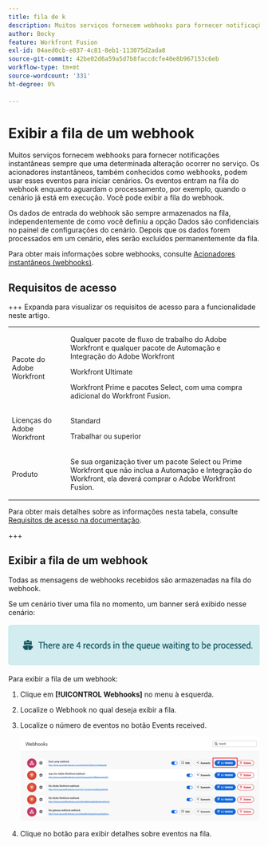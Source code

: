 ```yaml
---
title: fila de k
description: Muitos serviços fornecem webhooks para fornecer notificações instantâneas sempre que uma determinada alteração ocorrer no serviço. Os acionadores instantâneos, também conhecidos como webhooks, podem usar esses eventos para iniciar cenários. Os eventos entram na fila do webhook enquanto aguardam o processamento, por exemplo, quando o cenário já está em execução. Você pode exibir a fila do webhook.
author: Becky
feature: Workfront Fusion
exl-id: 04aed0cb-e837-4c81-8eb1-113075d2ada8
source-git-commit: 42be02d6a59a5d7b8faccdcfe40e8b967153c6eb
workflow-type: tm+mt
source-wordcount: '331'
ht-degree: 0%

---
```


# Exibir a fila de um webhook

Muitos serviços fornecem webhooks para fornecer notificações instantâneas sempre que uma determinada alteração ocorrer no serviço. Os acionadores instantâneos, também conhecidos como webhooks, podem usar esses eventos para iniciar cenários. Os eventos entram na fila do webhook enquanto aguardam o processamento, por exemplo, quando o cenário já está em execução. Você pode exibir a fila do webhook.

Os dados de entrada do webhook são sempre armazenados na fila, independentemente de como você definiu a opção Dados são confidenciais no painel de configurações do cenário. Depois que os dados forem processados em um cenário, eles serão excluídos permanentemente da fila.

Para obter mais informações sobre webhooks, consulte [Acionadores instantâneos (webhooks)](/help/workfront-fusion/references/modules/webhooks-reference.md).

## Requisitos de acesso

+++ Expanda para visualizar os requisitos de acesso para a funcionalidade neste artigo.

<table style="table-layout:auto">
 <col> 
 <col> 
 <tbody> 
  <tr> 
   <td role="rowheader">Pacote do Adobe Workfront</td> 
   <td> <p>Qualquer pacote de fluxo de trabalho do Adobe Workfront e qualquer pacote de Automação e Integração do Adobe Workfront</p><p>Workfront Ultimate</p><p>Workfront Prime e pacotes Select, com uma compra adicional do Workfront Fusion.</p> </td> 
  </tr> 
  <tr data-mc-conditions=""> 
   <td role="rowheader">Licenças do Adobe Workfront</td> 
   <td> <p>Standard</p><p>Trabalhar ou superior</p> </td> 
  </tr> 
  <tr> 
   <td role="rowheader">Produto</td> 
   <td>
   <p>Se sua organização tiver um pacote Select ou Prime Workfront que não inclua a Automação e Integração do Workfront, ela deverá comprar o Adobe Workfront Fusion.</li></ul>
   </td> 
  </tr>
 </tbody> 
</table>

Para obter mais detalhes sobre as informações nesta tabela, consulte [Requisitos de acesso na documentação](/help/workfront-fusion/references/licenses-and-roles/access-level-requirements-in-documentation.md).

+++

## Exibir a fila de um webhook

Todas as mensagens de webhooks recebidos são armazenadas na fila do webhook.

Se um cenário tiver uma fila no momento, um banner será exibido nesse cenário:

![Banner da fila](assets/queue-banner.png)

Para exibir a fila de um webhook:

1. Clique em **[!UICONTROL Webhooks]** no menu à esquerda.
1. Localize o Webhook no qual deseja exibir a fila.
1. Localize o número de eventos no botão Events received.

   ![Fila do Webhook](assets/webhook-queue.png)

1. Clique no botão para exibir detalhes sobre eventos na fila.

